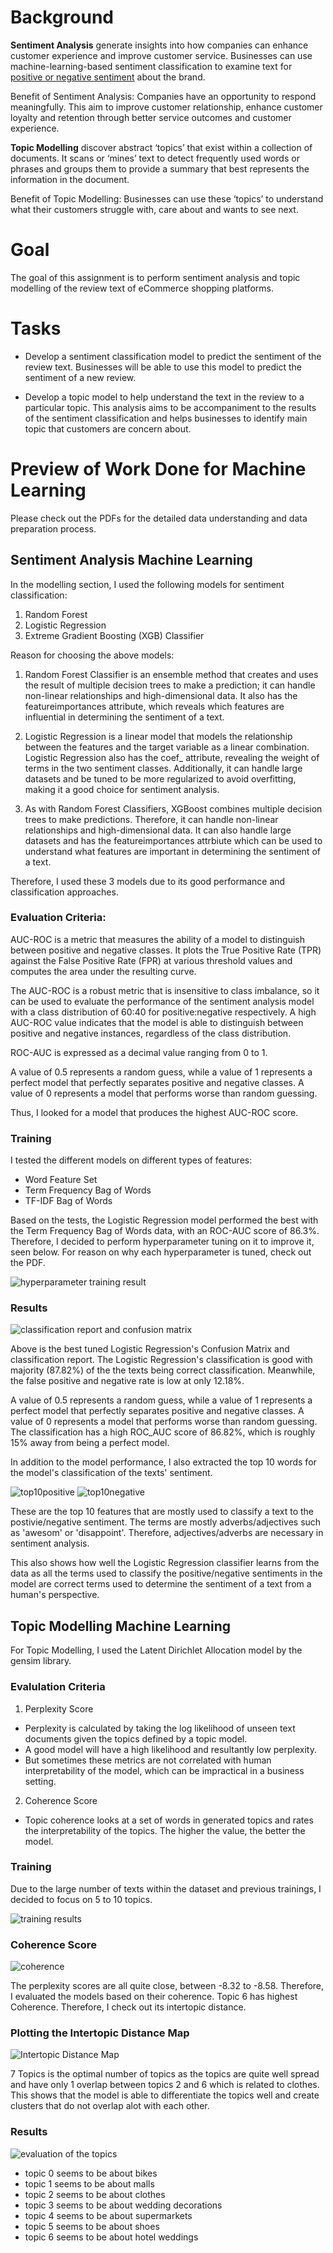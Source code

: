 # Background

<b>Sentiment Analysis</b> generate insights into how companies can enhance customer experience and improve customer service. Businesses can use machine-learning-based sentiment classification to examine text for <u>positive or negative sentiment</u> about the brand. 

Benefit of Sentiment Analysis: Companies have an opportunity to respond meaningfully. This aim to improve customer relationship, enhance customer loyalty and retention through better service outcomes and customer experience. 

<b>Topic Modelling</b> discover abstract ‘topics’ that exist within a collection of documents. It scans or ‘mines’ text to detect frequently used words or phrases and groups them to provide a summary that best represents the information in the document. 

Benefit of Topic Modelling: Businesses can use these ‘topics’ to understand what their customers struggle with, care about and wants to see next. 

# Goal
The goal of this assignment is to perform sentiment analysis and topic modelling of the review text of eCommerce shopping platforms. 
 
# Tasks

 -  Develop a sentiment classification model to predict the sentiment of the review text. Businesses will be able to use this model to predict the sentiment of a new review.

-  Develop a topic model to help understand the text in the review to a particular topic. This analysis aims to be accompaniment to the results of the sentiment classification and helps businesses to identify main topic that customers are concern about. 

# Preview of Work Done for Machine Learning
Please check out the PDFs for the detailed data understanding and data preparation process.

## Sentiment Analysis Machine Learning
In the modelling section, I used the following models for sentiment classification:

1. Random Forest
2. Logistic Regression
3. Extreme Gradient Boosting (XGB) Classifier

Reason for choosing the above models:

1. Random Forest Classifier is an ensemble method that creates and uses the result of multiple decision trees to make a prediction; it can handle non-linear relationships and high-dimensional data. It also has the featureimportances attribute, which reveals which features are influential in determining the sentiment of a text.

2. Logistic Regression is a linear model that models the relationship between the features and the target variable as a linear combination. Logistic Regression also has the coef_ attribute, revealing the weight of terms in the two sentiment classes. Additionally, it can handle large datasets and be tuned to be more regularized to avoid overfitting, making it a good choice for sentiment analysis.

3. As with Random Forest Classifiers, XGBoost combines multiple decision trees to make predictions. Therefore, it can handle non-linear relationships and high-dimensional data. It can also handle large datasets and has the featureimportances attrbiute which can be used to understand what features are important in determining the sentiment of a text.

Therefore, I used these 3 models due to its good performance and classification approaches.

### Evaluation Criteria: 

AUC-ROC is a metric that measures the ability of a model to distinguish between positive and negative classes. It plots the True Positive Rate (TPR) against the False Positive Rate (FPR) at various threshold values and computes the area under the resulting curve.

The AUC-ROC is a robust metric that is insensitive to class imbalance, so it can be used to evaluate the performance of the sentiment analysis model with a class distribution of 60:40 for positive:negative respectively. A high AUC-ROC value indicates that the model is able to distinguish between positive and negative instances, regardless of the class distribution.

ROC-AUC is expressed as a decimal value ranging from 0 to 1.

A value of 0.5 represents a random guess, while a value of 1 represents a perfect model that perfectly separates positive and negative classes. A value of 0 represents a model that performs worse than random guessing.

Thus, I looked for a model that produces the highest AUC-ROC score.

### Training

I tested the different models on different types of features:
- Word Feature Set
- Term Frequency Bag of Words
- TF-IDF Bag of Words

Based on the tests, the Logistic Regression model performed the best with the Term Frequency Bag of Words data, with an ROC-AUC score of 86.3%. Therefore, I decided to perform hyperparameter tuning on it to improve it, seen below. For reason on why each hyperparameter is tuned, check out the PDF.

![hyperparameter training result](image-5.png)

### Results

![classification report and confusion matrix](image-6.png)

Above is the best tuned Logistic Regression's Confusion Matrix and classification report. The Logistic Regression's classification is good with majority (87.82%) of the the texts being correct classification. Meanwhile, the false positive and negative rate is low at only 12.18%.

A value of 0.5 represents a random guess, while a value of 1 represents a perfect model that perfectly separates positive and negative classes. A value of 0 represents a model that performs worse than random guessing. The classification has a high ROC_AUC score of 86.82%, which is roughly 15% away from being a perfect model.

In addition to the model performance, I also extracted the top 10 words for the model's classification of the texts' sentiment.

![top10positive](image-7.png)
![top10negative](image-8.png)

These are the top 10 features that are mostly used to classify a text to the postivie/negative sentiment. The terms are mostly adverbs/adjectives such as 'awesom' or 'disappoint'. Therefore, adjectives/adverbs are necessary in sentiment analysis.

This also shows how well the Logistic Regression classifier learns from the data as all the terms used to classify the positive/negative sentiments in the model are correct terms used to determine the sentiment of a text from a human's perspective.

## Topic Modelling Machine Learning

For Topic Modelling, I used the Latent Dirichlet Allocation model by the gensim library.

### Evalulation Criteria

1. Perplexity Score

- Perplexity is calculated by taking the log likelihood of unseen text documents given the topics defined by a topic model.
- A good model will have a high likelihood and resultantly low perplexity.
- But sometimes these metrics are not correlated with human interpretability of the model, which can be impractical in a business setting.

2. Coherence Score

- Topic coherence looks at a set of words in generated topics and rates the interpretability of the topics. The higher the value, the better the model.

### Training

Due to the large number of texts within the dataset and previous trainings, I decided to focus on 5 to 10 topics.

![training results](image-16.png)

### Coherence Score

![coherence](image-17.png)

The perplexity scores are all quite close, between -8.32 to -8.58. Therefore, I evaluated the models based on their coherence. Topic 6 has highest Coherence. Therefore, I check out its intertopic distance.

### Plotting the Intertopic Distance Map

![Intertopic Distance Map](image-18.png)

7 Topics is the optimal number of topics as the topics are quite well spread and have only 1 overlap between topics 2 and 6 which is related to clothes. This shows that the model is able to differentiate the topics well and create clusters that do not overlap alot with each other.


### Results

![evaluation of the topics](image-19.png)

- topic 0 seems to be about bikes
- topic 1 seems to be about malls
- topic 2 seems to be about clothes
- topic 3 seems to be about wedding decorations
- topic 4 seems to be about supermarkets
- topic 5 seems to be about shoes
- topic 6 seems to be about hotel weddings